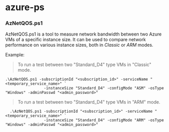 # azure-ps

### AzNetQOS.ps1
AzNetQOS.ps1 is a tool to measure network bandwidth between two Azure VMs of a specific instance size. It can be used to compare network performance on various instance sizes, both in *Classic* or *ARM* modes.

Example:
> To run a test between two "Standard_D4" type VMs in "Classic" mode.
```
.\AzNetQOS.ps1 -subscriptionId "<subscription_id>" -serviceName "<temporary_service_name>" `
                 -instanceSize "Standard_D4" -configMode "ASM" -osType "Windows" -adminPasswd "<admin_password>"
```

> To run a test between two "Standard_D4" type VMs in "ARM" mode.
```
  .\AzNetQOS.ps1 -subscriptionId "<subscription_id>" -serviceName "<temporary_service_name>" `
                 -instanceSize "Standard_D4" -configMode "ARM" -osType "Windows" -adminPasswd "<admin_password>"
```

